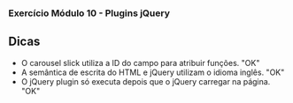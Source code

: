 ### Exercício Módulo 10 - Plugins jQuery

## Dicas

- O carousel slick utiliza a ID do campo para atribuir funções. "OK"
- A semântica de escrita do HTML e jQuery utilizam o idioma inglês. "OK"
- O jQuery plugin só executa depois que o jQuery carregar na página. "OK"
